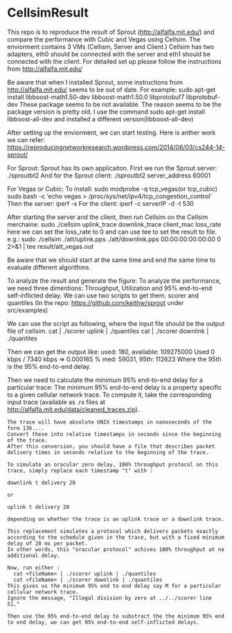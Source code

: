 # CellsimResult

This repo is to reproduce the result of Sprout (http://alfalfa.mit.edu/) and compare the performance with Cubic and Vegas using Cellsim.
The enviorment contains 3 VMs (Cellism, Server and Client.)
Cellsim has two adapters, eth0 should be connected with the server and eth1 should be connected with the client.
For detailed set up please follow the instructions from http://alfalfa.mit.edu/

Be aware that when I installed Sprout, some instructions from http://alfalfa.mit.edu/ seems to be out of date.
  For example: sudo apt-get install libboost-math1.50-dev libboost-math1.50.0 libprotobuf7 libprotobuf-dev 
  These package seems to be not available. The reason seems to be the package version is pretty old. I use the command sudo apt-get install libboost-all-dev and installed a different version(libboost-all-dev)

After setting up the enviorment, we can start testing. Here is anther work we can refer: https://reproducingnetworkresearch.wordpress.com/2014/06/03/cs244-14-sprout/

For Sprout: 
  Sprout has its own applicaiton.
  First we run the Sprout server:  ./sproutbt2 
  And for the Sprout client:  ./sproutbt2 server_address 60001

For Vegas or Cubic:
  To install: 
    sudo modprobe -q tcp_vegas(or tcp_cubic) 
    sudo bash -c ‘echo vegas > /proc/sys/net/ipv4/tcp_congestion_control'
  Then the server: iperf -s
  For the client: iperf -c serverIP -d -t 530
  
After starting the server and the client, then run Cellsim on the Cellsim merchaine:
  sudo ./cellsim uplink_trace downlink_trace client_mac loss_rate 
  here we can set the loss_rate to 0 and can use tee to set the result to file.
  e.g.: sudo ./cellsim ./att/uplink.pps ./att/downlink.pps 00:00:00:00:00:00 0 2>&1 | tee result/att_vegas.out
  
  Be aware that we should start at the same time and end the same time to evaluate different algorithms.
  
To analyze the result and generate the figure:
  To analyze the performance, we need three dimentions: Throughput, Utilization and 95% end-to-end self-inflicted delay.
  We can use two scripts to get them.
  scorer and quantiles (In the repo: https://github.com/keithw/sprout under src/examples)
  
  We can use the script as following, where the input file should be the output file of cellsim.
  cat <fileName> | ./scorer uplink | ./quantiles
  cat <fileName> | ./scorer downlink | ./quantiles
  
  Then we can get the output like:
    used: 180, available: 109275000
    Used 0 kbps / 7340 kbps => 0.000165 % 
    med: 59031, 95th: 112623
  Where the 95th is the 95% end-to-end delay.
  
  Then we need to calculate the minimum 95% end-to-end delay for a particular trace:
    The minimum 95% end-to-end delay is a property specific to a given cellular network trace.
    To compute it, take the corresponding input trace (available as .rx files at http://alfalfa.mit.edu/data/cleaned_traces.zip).

    The trace will have absolute UNIX timestamps in nanoseconds of the form 136....
    Convert these into relative timestamps in seconds since the beginning of the trace.
    After this conversion, you should have a file that describes packet delivery times in seconds relative to the beginning of the trace.

    To simulate an oracular zero delay, 100% throughput protocol on this trace, simply replace each timestamp "t" with :

    downlink t delivery 20

    or

    uplink t delivery 20

    depending on whether the trace is an uplink trace or a downlink trace.

    This replacement simulates a protocol which delivers packets exactly according to the schedule given in the trace, but with a fixed minimum delay of 20 ms per packet.
    In other words, this "oracular protocol" achives 100% throughput at no additional delay.

    Now, run either :
      cat <fileName> | ./scorer uplink | ./quantiles
      cat <fileName> | ./scorer downlink | ./quantiles
    This gives us the minimum 95% end to end delay say M for a particular cellular network trace.
    Ignore the message, "Illegal division by zero at ../../scorer line 51,"
    
    Then use the 95% end-to-end delay to substract the the minimum 95% end to end delay, we can get 95% end-to-end self-inflicted delays.

  


